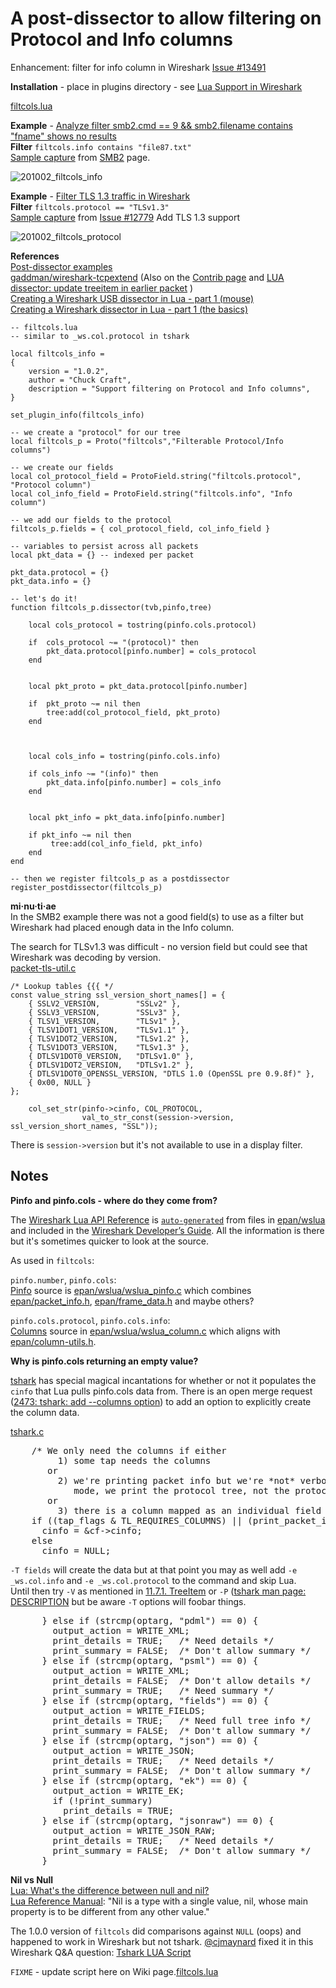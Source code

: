 # A post-dissector to allow filtering on Protocol and Info columns  

Enhancement: filter for info column in Wireshark [Issue #13491](https://gitlab.com/wireshark/wireshark/-/issues/13491)

**Installation** - place in plugins directory - see [Lua Support in Wireshark](https://www.wireshark.org/docs/wsdg_html_chunked/wsluarm.html)

[filtcols.lua](uploads/b0c83564e69cf9a573849525bddfd830/filtcols.lua)

**Example** - [Analyze filter smb2.cmd == 9 && smb2.filename contains "fname" shows no results](https://ask.wireshark.org/question/18603/analyze-filter-smb2cmd-9-smb2filename-contains-fname-shows-no-results/)  
**Filter** `filtcols.info contains "file87.txt"`  
[Sample capture](https://gitlab.com/wireshark/wireshark/-/wikis/uploads/__moin_import__/attachments/SMB2/smb2-peter.pcap) from [SMB2](https://gitlab.com/wireshark/wireshark/-/wikis/SMB2#example-capture-files) page.  


![201002_filtcols_info](uploads/44d5e2b2d7950e1f2f05831a79262fb8/201002_filtcols_info.png)

**Example** - [Filter TLS 1.3 traffic in Wireshark](https://ask.wireshark.org/question/19163/filter-tls-13-traffic-in-wireshark/)  
**Filter** `filtcols.protocol == "TLSv1.3"`  
[Sample capture](https://gitlab.com/wireshark/wireshark/uploads/949fb96ffbd3ec794f2da225d63778fd/tls13.pcapng) from [Issue #12779](https://gitlab.com/wireshark/wireshark/-/issues/12779) Add TLS 1.3 support  


![201002_filtcols_protocol](uploads/4c961247f46cbb30150164c2913f00da/201002_filtcols_protocol.png)

**References**  
[Post-dissector examples](/Lua/Examples/PostDissector)  
[gaddman/wireshark-tcpextend](https://github.com/gaddman/wireshark-tcpextend/blob/master/TCPextend-post_dissector.lua) (Also on the [Contrib page](/Contrib) and [LUA dissector: update treeitem in earlier packet](https://osqa-ask.wireshark.org/questions/59240/lua-dissector-update-treeitem-in-earlier-packet) )  
[Creating a Wireshark USB dissector in Lua - part 1 (mouse)](https://mika-s.github.io/wireshark/lua/dissector/usb/2019/07/23/creating-a-wireshark-usb-dissector-in-lua-1.html)  
[Creating a Wireshark dissector in Lua - part 1 (the basics)](https://mika-s.github.io/wireshark/lua/dissector/2017/11/04/creating-a-wireshark-dissector-in-lua-1.html)


```
-- filtcols.lua
-- similar to _ws.col.protocol in tshark

local filtcols_info =
{
    version = "1.0.2",
    author = "Chuck Craft",
    description = "Support filtering on Protocol and Info columns",
}

set_plugin_info(filtcols_info)

-- we create a "protocol" for our tree
local filtcols_p = Proto("filtcols","Filterable Protocol/Info columns")

-- we create our fields
local col_protocol_field = ProtoField.string("filtcols.protocol", "Protocol column")
local col_info_field = ProtoField.string("filtcols.info", "Info column")

-- we add our fields to the protocol
filtcols_p.fields = { col_protocol_field, col_info_field }

-- variables to persist across all packets
local pkt_data = {} -- indexed per packet

pkt_data.protocol = {}
pkt_data.info = {}

-- let's do it!
function filtcols_p.dissector(tvb,pinfo,tree)

    local cols_protocol = tostring(pinfo.cols.protocol)

    if  cols_protocol ~= "(protocol)" then
        pkt_data.protocol[pinfo.number] = cols_protocol
    end


    local pkt_proto = pkt_data.protocol[pinfo.number]

    if  pkt_proto ~= nil then
        tree:add(col_protocol_field, pkt_proto)
    end


    
    local cols_info = tostring(pinfo.cols.info)

    if cols_info ~= "(info)" then
        pkt_data.info[pinfo.number] = cols_info
    end


    local pkt_info = pkt_data.info[pinfo.number]

    if pkt_info ~= nil then
         tree:add(col_info_field, pkt_info)
    end
end

-- then we register filtcols_p as a postdissector
register_postdissector(filtcols_p)
```

**mi·nu·ti·ae**  
In the SMB2 example there was not a good field(s) to use as a filter but Wireshark had placed enough data in the Info column.  

The search for TLSv1.3 was difficult - no version field but could see that Wireshark was decoding by version.  
[packet-tls-util.c](https://gitlab.com/wireshark/wireshark/-/blob/master/epan/dissectors/packet-tls-utils.c)  

```
/* Lookup tables {{{ */
const value_string ssl_version_short_names[] = {
    { SSLV2_VERSION,        "SSLv2" },
    { SSLV3_VERSION,        "SSLv3" },
    { TLSV1_VERSION,        "TLSv1" },
    { TLSV1DOT1_VERSION,    "TLSv1.1" },
    { TLSV1DOT2_VERSION,    "TLSv1.2" },
    { TLSV1DOT3_VERSION,    "TLSv1.3" },
    { DTLSV1DOT0_VERSION,   "DTLSv1.0" },
    { DTLSV1DOT2_VERSION,   "DTLSv1.2" },
    { DTLSV1DOT0_OPENSSL_VERSION, "DTLS 1.0 (OpenSSL pre 0.9.8f)" },
    { 0x00, NULL }
};

    col_set_str(pinfo->cinfo, COL_PROTOCOL,
                val_to_str_const(session->version, ssl_version_short_names, "SSL"));
```

There is `session->version` but it's not available to use in a display filter.  
  
## Notes
  
**Pinfo and pinfo.cols - where do they come from?**

The [Wireshark Lua API Reference](https://www.wireshark.org/docs/wsdg_html_chunked/wsluarm_modules.html) is [`auto-generated`](https://gitlab.com/wireshark/wireshark/-/blob/master/doc/README.wslua) from files in [epan/wslua](https://gitlab.com/wireshark/wireshark/-/tree/master/epan/wslua) and included 
 in the [Wireshark Developer’s Guide](https://www.wireshark.org/docs/wsdg_html_chunked/). 
All the information is there but it's sometimes quicker to look at the source.  
  
As used in `filtcols`:  
  
`pinfo.number`, `pinfo.cols`:  
[Pinfo](https://www.wireshark.org/docs/wsdg_html_chunked/lua_module_Pinfo.html#lua_class_Pinfo) source is [epan/wslua/wslua_pinfo.c](https://gitlab.com/wireshark/wireshark/-/blob/master/epan/wslua/wslua_pinfo.c) which combines [epan/packet_info.h](https://gitlab.com/wireshark/wireshark/-/blob/master/epan/packet_info.h), [epan/frame_data.h](https://gitlab.com/wireshark/wireshark/-/blob/master/epan/frame_data.h) and maybe others?  
  
`pinfo.cols.protocol`, `pinfo.cols.info`:  
[Columns](https://www.wireshark.org/docs/wsdg_html/#lua_class_Columns) source in [epan/wslua/wslua_column.c](https://gitlab.com/wireshark/wireshark/-/blob/master/epan/wslua/wslua_column.c) which aligns with [epan/column-utils.h](https://gitlab.com/wireshark/wireshark/-/blob/master/epan/column-utils.h).
  
**Why is pinfo.cols returning an empty value?**  
  
[tshark](https://www.wireshark.org/docs/man-pages/tshark.html) has special magical incantations for whether or not it populates the `cinfo` that Lua pulls pinfo.cols data from. There is an open merge request ([2473: tshark: add --columns option](https://gitlab.com/wireshark/wireshark/-/merge_requests/2473)) to add an option to explicitly create the column data.  

[tshark.c](https://gitlab.com/wireshark/wireshark/-/blob/master/tshark.c)  
<pre>
    /* We only need the columns if either
         1) some tap needs the columns
       or
         2) we're printing packet info but we're *not* verbose; in verbose
            mode, we print the protocol tree, not the protocol summary.
       or
         3) there is a column mapped as an individual field */
    if ((tap_flags & TL_REQUIRES_COLUMNS) || (print_packet_info && print_summary) || output_fields_has_cols(output_fields))
      cinfo = &cf->cinfo;
    else
      cinfo = NULL;
</pre>

`-T fields` will create the data but at that point you may as well add `-e _ws.col.info` and `-e _ws.col.protocol` to the command and skip Lua.  
Until then try `-V` as mentioned in [11.7.1. TreeItem](https://www.wireshark.org/docs/wsdg_html_chunked/lua_module_Tree.html#lua_class_TreeItem) or `-P` ([tshark man page: DESCRIPTION](https://www.wireshark.org/docs/man-pages/tshark.html) but be aware `-T` options will foobar things.

<pre>
      } else if (strcmp(optarg, "pdml") == 0) {
        output_action = WRITE_XML;
        print_details = TRUE;   /* Need details */
        print_summary = FALSE;  /* Don't allow summary */
      } else if (strcmp(optarg, "psml") == 0) {
        output_action = WRITE_XML;
        print_details = FALSE;  /* Don't allow details */
        print_summary = TRUE;   /* Need summary */
      } else if (strcmp(optarg, "fields") == 0) {
        output_action = WRITE_FIELDS;
        print_details = TRUE;   /* Need full tree info */
        print_summary = FALSE;  /* Don't allow summary */
      } else if (strcmp(optarg, "json") == 0) {
        output_action = WRITE_JSON;
        print_details = TRUE;   /* Need details */
        print_summary = FALSE;  /* Don't allow summary */
      } else if (strcmp(optarg, "ek") == 0) {
        output_action = WRITE_EK;
        if (!print_summary)
          print_details = TRUE;
      } else if (strcmp(optarg, "jsonraw") == 0) {
        output_action = WRITE_JSON_RAW;
        print_details = TRUE;   /* Need details */
        print_summary = FALSE;  /* Don't allow summary */
      }
</pre>

**Nil vs Null**  
[Lua: What's the difference between null and nil?](https://stackoverflow.com/questions/31323443/lua-whats-the-difference-between-null-and-nil)  
[Lua Reference Manual](https://www.lua.org/pil/2.1.html): "Nil is a type with a single value, nil, whose main property is to be different from any other value."  
  
The 1.0.0 version of `filtcols` did comparisons against `NULL` (oops) and happened to work in Wireshark but not tshark. [@cjmaynard](https://gitlab.com/cjmaynard) fixed it in this Wireshark Q&A question: [Tshark LUA Script](https://ask.wireshark.org/question/21374/tshark-lua-script/)  
  
`FIXME` - update script here on Wiki page.[filtcols.lua](uploads/b0c83564e69cf9a573849525bddfd830/filtcols.lua)